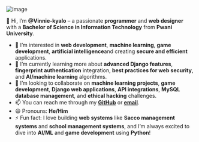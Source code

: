 ![image](https://github.com/user-attachments/assets/7b7f7cfe-b27d-4f09-b725-685138626058)

👋 Hi, I’m **@Vinnie-kyalo** – a passionate **programmer** and **web designer** with a **Bachelor of Science in Information Technology** from **Pwani University**.

- 👀 I’m interested in **web development**, **machine learning**, **game development**, **artificial intelligence**and creating **secure and efficient** applications.
- 🌱 I’m currently learning more about **advanced Django features**, **fingerprint authentication** integration, **best practices for web security**, and **AI/machine learning** algorithms.
- 💞️ I’m looking to collaborate on **machine learning projects**, **game development**, **Django web applications**, **API integrations**, **MySQL database management**, and **ethical hacking** challenges.
- 📫 You can reach me through my **[GitHub](https://github.com/Vinnie-kyalo)** or **[email](mailto:vinnykyalo9875@gmail.com)**.
- 😄 Pronouns: **He/Him**
- ⚡ Fun fact: I love building **web systems** like **Sacco management systems** and **school management systems**, and I’m always excited to dive into **AI/ML** and **game development** using **Python**!
